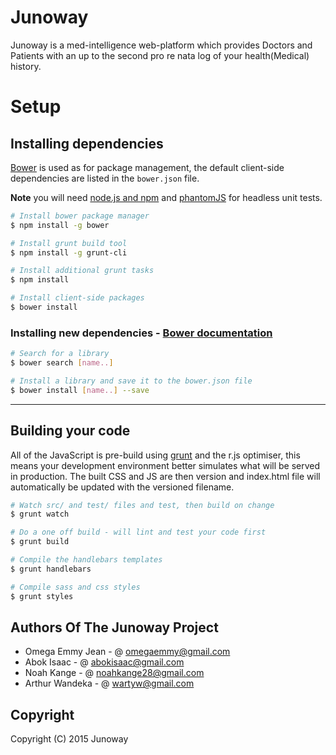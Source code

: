 # Junoway
Junoway is a med-intelligence web-platform which provides Doctors and Patients with an up to the second pro re nata log of your health(Medical) history.

# Setup

## Installing dependencies

[Bower](http://twitter.github.com/bower/) is used as for package management, the default client-side dependencies are listed in the `bower.json` file.

**Note** you will need [node.js and npm](http://nodejs.org) and [phantomJS](http://phantomjs.org) for headless unit tests.

```sh
# Install bower package manager
$ npm install -g bower

# Install grunt build tool
$ npm install -g grunt-cli

# Install additional grunt tasks
$ npm install

# Install client-side packages
$ bower install
```

### Installing new dependencies - [Bower documentation](http://bower.io)

```sh
# Search for a library
$ bower search [name..]

# Install a library and save it to the bower.json file
$ bower install [name..] --save
```

* * *
 

## Building your code

All of the JavaScript is pre-build using [grunt](http://gruntjs.com/) and the r.js optimiser, this means your development environment better simulates what will be served in production. The built CSS and JS are then version and  index.html file will automatically be updated with the versioned filename.

```sh
# Watch src/ and test/ files and test, then build on change
$ grunt watch

# Do a one off build - will lint and test your code first
$ grunt build

# Compile the handlebars templates
$ grunt handlebars

# Compile sass and css styles
$ grunt styles
```


Authors Of The Junoway Project
---------------------------------------------------------
* Omega Emmy Jean - @ omegaemmy@gmail.com
* Abok Isaac - @ abokisaac@gmail.com
* Noah Kange - @ noahkange28@gmail.com
* Arthur Wandeka - @ wartyw@gmail.com

Copyright
-----------------------------------------------------------
Copyright (C) 2015 Junoway

